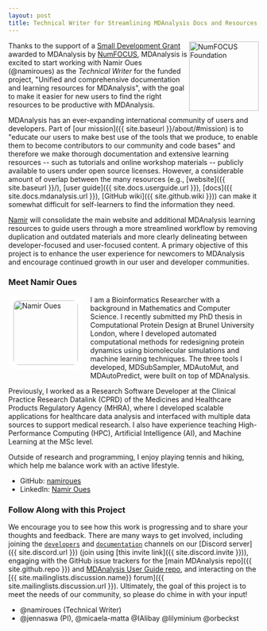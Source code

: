 ```yaml
---
layout: post
title: Technical Writer for Streamlining MDAnalysis Docs and Resources
---
```

<img
src="{{site.images}}/numfocus.png"
title="NumFOCUS Foundation" alt="NumFOCUS Foundation"
style="float: right; width: 10em;" />

Thanks to the support of a [Small Development Grant](https://numfocus.org/programs/small-development-grants) awarded to MDAnalysis by [NumFOCUS](https://numfocus.org/), MDAnalysis is excited to start working with Namir Oues (@namiroues) as the *Technical Writer* for the funded project, "Unified and comprehensive documentation and learning resources for MDAnalysis", with the goal to make it easier for new users to find the right resources to be productive with MDAnalysis.

MDAnalysis has an ever-expanding international community of users and developers. Part of [our mission]({{ site.baseurl }}/about/#mission) is to "educate our users to make best use of the tools that we produce, to enable them to become contributors to our community and code bases" and therefore we make thorough documentation and extensive learning resources -- such as tutorials and online workshop materials -- publicly available to users under open source licenses. However, a considerable amount of overlap between the many resources (e.g., [website]({{ site.baseurl }}/), [user guide]({{ site.docs.userguide.url }}), [docs]({{ site.docs.mdanalysis.url }}), [GitHub wiki]({{ site.github.wiki }})) can make it somewhat difficult for self-learners to find the information they need.

[Namir](#meet-namir-oues) will consolidate the main website and additional MDAnalysis learning resources to guide users through a more streamlined workflow by removing duplication and outdated materials and more clearly delineating between developer-focused and user-focused content. A primary objective of this project is to enhance the user experience for newcomers to MDAnalysis and encourage continued growth in our user and developer communities.

### Meet Namir Oues

<img
src="{{site.images}}/namir-oues.png"
title="Namir Oues" alt="Namir Oues"
style="float: left; width: 130px; height: auto; border-radius: 20px; border: 10px solid white; margin-right: 15px; margin-bottom: 5px;" />

I am a Bioinformatics Researcher with a background in Mathematics and Computer Science. I recently submitted my PhD thesis in Computational Protein Design at Brunel University London, where I developed automated computational methods for redesigning protein dynamics using biomolecular simulations and machine learning techniques. The three tools I developed, MDSubSampler, MDAutoMut, and MDAutoPredict, were built on top of MDAnalysis. 

Previously, I worked as a Research Software Developer at the Clinical Practice Research Datalink (CPRD) of the Medicines and Healthcare Products Regulatory Agency (MHRA), where I developed scalable applications for healthcare data analysis and interfaced with multiple data sources to support medical research. I also have experience teaching High-Performance Computing (HPC), Artificial Intelligence (AI), and Machine Learning at the MSc level.

Outside of research and programming, I enjoy playing tennis and hiking, which help me balance work with an active lifestyle.

- GitHub: [namiroues](https://github.com/namiroues)
- LinkedIn: [Namir Oues](https://www.linkedin.com/in/namir-oues/)

### Follow Along with this Project

We encourage you to see how this work is progressing and to share your thoughts and feedback. There are many ways to get involved, including joining the [`developers`](https://discord.com/channels/807348386012987462/808088023957897258) and [`documentation`](https://discord.com/channels/807348386012987462/1021430544543785021) channels on our [Discord server]({{ site.discord.url }}) (join using [this invite link]({{ site.discord.invite }})), engaging with the GitHub issue trackers for the [main MDAnalysis repo]({{ site.github.repo }}) and [MDAnalysis User Guide repo](https://github.com/MDAnalysis/UserGuide), and interacting on the [{{ site.mailinglists.discussion.name}} forum]({{ site.mailinglists.discussion.url }}). Ultimately, the goal of this project is to meet the needs of our community, so please do chime in with your input!

- @namiroues (Technical Writer)
- @jennaswa (PI), @micaela-matta @IAlibay @lilyminium @orbeckst 
